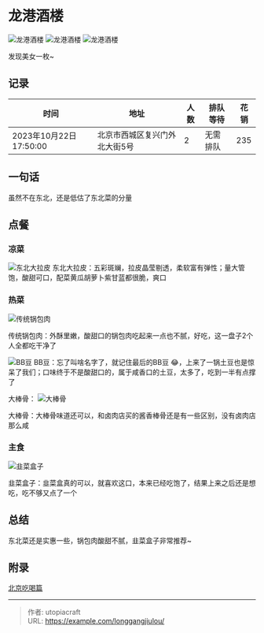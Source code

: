 # 龙港酒楼


<!--more-->

![龙港酒楼](龙港酒楼.jpg)
![龙港酒楼](龙港酒楼1.jpg)
![龙港酒楼](龙港酒楼2.jpg)

发现美女一枚~

## 记录
| 时间                   | 地址                         | 人数 | 排队等待 | 花销 |
| ---------------------- | ---------------------------- | ---- | -------- | ---- |
| 2023年10月22日17:50:00 | 北京市西城区复兴门外北大街5号 | 2    | 无需排队   | 235  |

## 一句话
虽然不在东北，还是低估了东北菜的分量

## 点餐
### 凉菜

![东北大拉皮](东北大拉皮.jpg)
东北大拉皮：五彩斑斓，拉皮晶莹剔透，柔软富有弹性；量大管饱，酸甜可口，配菜黄瓜胡萝卜紫甘蓝都很脆，爽口   

### 热菜

![传统锅包肉](传统锅包肉.jpg)

传统锅包肉：外酥里嫩，酸甜口的锅包肉吃起来一点也不腻，好吃，这一盘子2个人全都吃干净了    

![BB豆](BB豆.jpg)
BB豆：忘了叫啥名字了，就记住最后的BB豆 :joy:，上来了一锅土豆也是惊呆了我们；口味终于不是酸甜口的，属于咸香口的土豆，太多了，吃到一半有点撑了  

大棒骨：
![大棒骨](大棒骨.jpg)

大棒骨：大棒骨味道还可以，和卤肉店买的酱香棒骨还是有一些区别，没有卤肉店那么咸  

### 主食

![韭菜盒子](韭菜盒子.jpg)

韭菜盒子：韭菜盒真的可以，就喜欢这口，本来已经吃饱了，结果上来之后还是想吃，吃不够又点了一个


## 总结

东北菜还是实惠一些，锅包肉酸甜不腻，韭菜盒子非常推荐~

## 附录
[北京吃喝篇](/life-in-beijing/#吃喝篇)


---

> 作者: utopiacraft  
> URL: https://example.com/longgangjiulou/  

